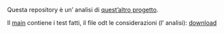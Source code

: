 Questa repository è un&rsquo; analisi di [quest&rsquo;altro progetto](https://github.com/Matteocaroleo/IsoTrapezoid).  

Il [main](https://github.com/jeanbtrd/analisi-codice/blob/main/main.cpp) contiene i test fatti, il file odt le considerazioni (l&rsquo; analisi): [download](https://github.com/jeanbtrd/analisi-codice/raw/main/Form%20Esercitazione.odt)  

